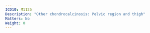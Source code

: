 ```yaml
---
ICD10: M1125
Description: "Other chondrocalcinosis: Pelvic region and thigh"
Matters: No
Weight: 0
---
```


